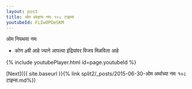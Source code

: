 ```yaml
---
layout: post
title: ओम प्रग्रहाय नमः १०८ टाइम्स
youtubeId: FLIw0POeSKM
---
```

 
 
 ओम नियथया नमः  
 
 -  कोण aषी आहे ज्याने आपल्या इंद्रियांवर विजय मिळविला आहे 
 
  
 
  
 
 
 
 
 
 


{% include youtubePlayer.html id=page.youtubeId %}
 
[Next]({{ site.baseurl }}{% link  split2/_posts/2015-06-30-ओम अर्थाच्या नमः १०८ टाइम्स.md%})
 
